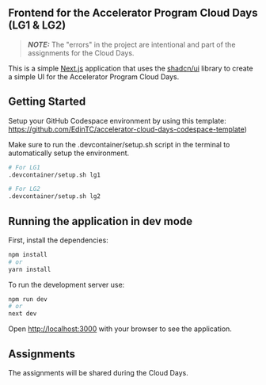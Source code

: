 ## Frontend for the Accelerator Program Cloud Days (LG1 & LG2)

> **_NOTE:_**  The "errors" in the project are intentional and part of the assignments for the Cloud Days.

This is a simple [Next.js](https://nextjs.org) application that uses the [shadcn/ui](https://ui.shadcn.com/) library to create a simple UI for the Accelerator Program Cloud Days. 

## Getting Started

Setup your GitHub Codespace environment by using this template: https://github.com/EdinTC/accelerator-cloud-days-codespace-template)

Make sure to run the .devcontainer/setup.sh script in the terminal to automatically setup the environment.

```bash
# For LG1
.devcontainer/setup.sh lg1

# For LG2
.devcontainer/setup.sh lg2
```

## Running the application in dev mode

First, install the dependencies:

```bash
npm install
# or
yarn install
```

To run the development server use:

```bash
npm run dev
# or
next dev
```

Open [http://localhost:3000](http://localhost:3000) with your browser to see the application.

## Assignments

The assignments will be shared during the Cloud Days.
